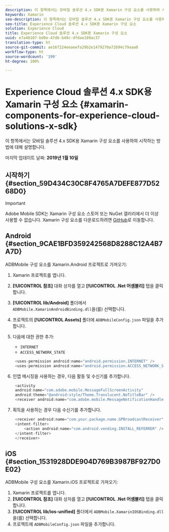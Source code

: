 ```yaml
---
description: 이 항목에서는 모바일 솔루션 4.x SDK용 Xamarin 구성 요소를 사용하여 시작하는 방법에 대해 설명합니다.
keywords: Xamarin
seo-description: 이 항목에서는 모바일 솔루션 4.x SDK용 Xamarin 구성 요소를 사용하여 시작하는 방법에 대해 설명합니다.
seo-title: Experience Cloud 솔루션 4.x SDK용 Xamarin 구성 요소
solution: Experience Cloud
title: Experience Cloud 솔루션 4.x SDK용 Xamarin 구성 요소
uuid: e7a48107-bd0e-47d6-b49c-dfdae189ac37
translation-type: ht
source-git-commit: ae16f224eeaeefa29b2e1479270a72694c79aaa0
workflow-type: ht
source-wordcount: '199'
ht-degree: 100%

---
```



# Experience Cloud 솔루션 4.x SDK용 Xamarin 구성 요소 {#xamarin-components-for-experience-cloud-solutions-x-sdk}

이 항목에서는 모바일 솔루션 4.x SDK용 Xamarin 구성 요소를 사용하여 시작하는 방법에 대해 설명합니다.

마지막 업데이트 날짜: **2019년 1월 10일**

## 시작하기 {#section_59D434C30C8F4765A7DEFE877D5268D0}

>[!IMPORTANT]
>
>Adobe Mobile SDK는 Xamarin 구성 요소 스토어 또는 NuGet 갤러리에서 더 이상 사용할 수 없습니다. Xamarin 구성 요소를 다운로드하려면 [GitHub](https://github.com/Adobe-Marketing-Cloud/mobile-services)로 이동합니다.

## Android {#section_9CAE1BFD359242568D8288C12A4B7A7D}

ADBMobile 구성 요소를 Xamarin.Android 프로젝트로 가져오기:

1. Xamarin 프로젝트를 엽니다.
1. **[!UICONTROL 참조]** 대화 상자를 열고 **[!UICONTROL .Net 어셈블리]** 탭을 클릭합니다.
1. **[!UICONTROL lib/Android]** 폴더에서 `ADBMobile.XamarinAndroidBinding.dll`을(를) 선택합니다.
1. 프로젝트의 **[!UICONTROL Assets]** 폴더에 `ADBMobileConfig.json` 파일을 추가합니다.
1. 다음에 대한 권한 추가:

   * `INTERNET`
   * `ACCESS_NETWORK_STATE`

   ```java
    <uses-permission android:name="android.permission.INTERNET" />
    <uses-permission android:name="android.permission.ACCESS_NETWORK_STATE" />
   ```

1. 인앱 메시징을 사용하는 경우, 다음 활동 및 수신기를 추가합니다.

   ```java
    <activity 
    android:name="com.adobe.mobile.MessageFullScreenActivity" 
    android:theme="@android:style/Theme.Translucent.NoTitleBar" />
    <receiver android:name="com.adobe.mobile.MessageNotificationHandler" />
   ```

1. 획득을 사용하는 경우 다음 수신기를 추가합니다.

   ```java
    <receiver android:name="com.your.package.name.GPBroadcastReceiver" android:exported="true">
    <intent-filter>
        <action android:name="com.android.vending.INSTALL_REFERRER" />
    </intent-filter>
    </receiver>
   ```

## iOS {#section_1531928DDE904D769B3987BF927D0E02}

ADBMobile 구성 요소를 Xamarin.iOS 프로젝트로 가져오기:

1. Xamarin 프로젝트를 엽니다.
1. **[!UICONTROL 참조]** 대화 상자를 열고 **[!UICONTROL .Net 어셈블리]** 탭을 클릭합니다.
1. **[!UICONTROL lib/ios-unified]** 폴더에서 `ADBMobile.XamarinIOSBinding.dll`을(를) 선택합니다.
1. 프로젝트에 `ADBMobileConfig.json` 파일을 추가합니다.
